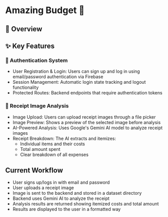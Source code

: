 # Amazing Budget 🤖


## 🌟 Overview

## ✨ Key Features

### 🔐 Authentication System
* User Registration & Login: Users can sign up and log in using email/password authentication via Firebase
* Session Management: Automatic login state tracking and logout functionality
* Protected Routes: Backend endpoints that require authentication tokens

### 📸 Receipt Image Analysis
* Image Upload: Users can upload receipt images through a file picker
* Image Preview: Shows a preview of the selected image before analysis
* AI-Powered Analysis: Uses Google's Gemini AI model to analyze receipt images
* Receipt Breakdown: The AI extracts and itemizes:
  - Individual items and their costs
  - Total amount spent
  - Clear breakdown of all expenses

## Current Workflow
* User signs up/logs in with email and password
* User uploads a receipt image
* Image is sent to the backend and stored in a dataset directory
* Backend uses Gemini AI to analyze the receipt
* Analysis results are returned showing itemized costs and total amount
* Results are displayed to the user in a formatted way

